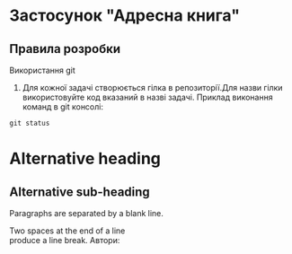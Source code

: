 Застосунок "Адресна книга"
=======

Правила розробки
-----------
Використання git
1) Для кожної задачі створюється гілка в репозиторії.Для назви гілки використовуйте код вказаний в назві задачі.
Приклад виконання команд в git консолі: 
```
git status
```

# Alternative heading

## Alternative sub-heading

Paragraphs are separated 
by a blank line.

Two spaces at the end of a line  
produce a line break.
Автори:

